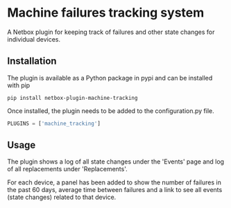 # Machine failures tracking system

A Netbox plugin for keeping track of failures and other state changes for individual devices.


## Installation
The plugin is available as a Python package in pypi and can be installed with pip

```
pip install netbox-plugin-machine-tracking
```

Once installed, the plugin needs to be added to the configuration.py file.

```python
PLUGINS = ['machine_tracking']

```


## Usage

The plugin shows a log of all state changes under the 'Events' page and log of all replacements under 'Replacements'.

For each device, a panel has been added to show the number of failures in the past 60 days, average time between failures and a link to see all events (state changes) related to that device.